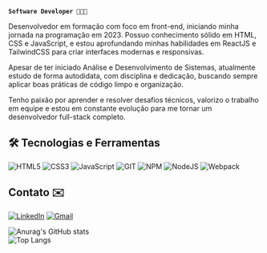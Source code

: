 **`Software Developer 👨🏽‍💻 `**

Desenvolvedor em formação com foco em front-end, iniciando minha jornada na programação em 2023. Possuo conhecimento sólido em HTML, CSS e JavaScript, e estou aprofundando minhas habilidades em ReactJS e TailwindCSS para criar interfaces modernas e responsivas.

Apesar de ter iniciado Análise e Desenvolvimento de Sistemas, atualmente estudo de forma autodidata, com disciplina e dedicação, buscando sempre aplicar boas práticas de código limpo e organização.

Tenho paixão por aprender e resolver desafios técnicos, valorizo o trabalho em equipe e estou em constante evolução para me tornar um desenvolvedor full-stack completo. 

## 🛠️ Tecnologias e Ferramentas  

![HTML5](https://img.shields.io/badge/html5-%23E34F26.svg?style=for-the-badge&logo=html5&logoColor=white) ![CSS3](https://img.shields.io/badge/css3-%231572B6.svg?style=for-the-badge&logo=css3&logoColor=white) ![JavaScript](https://img.shields.io/badge/javascript-%23323330.svg?style=for-the-badge&logo=javascript&logoColor=%23F7DF1E) ![GIT](https://img.shields.io/badge/Git-fc6d26?style=for-the-badge&logo=git&logoColor=white) ![NPM](https://img.shields.io/badge/NPM-%23CB3837.svg?style=for-the-badge&logo=npm&logoColor=white) ![NodeJS](https://img.shields.io/badge/node.js-6DA55F?style=for-the-badge&logo=node.js&logoColor=white) ![Webpack](https://img.shields.io/badge/webpack-%238DD6F9.svg?style=for-the-badge&logo=webpack&logoColor=black)

## Contato ✉️

[![LinkedIn](https://img.shields.io/badge/linkedin-%230077B5.svg?style=for-the-badge&logo=linkedin&logoColor=white)](https://www.linkedin.com/in/evertonsantos-dev/)
[![Gmail](https://img.shields.io/badge/Gmail-D14836?style=for-the-badge&logo=gmail&logoColor=white)](mailto:contatoevertonsantoss@gmail.com)

![Anurag's GitHub stats](https://github-readme-stats.vercel.app/api?username=evertonsantoos&show_icons=true&theme=dark)  
![Top Langs](https://github-readme-stats.vercel.app/api/top-langs/?username=evertonsantoos&layout=compact&theme=dark)

